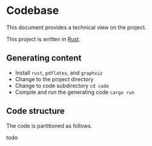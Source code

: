 # Codebase

This document provides a technical view on the project.

This project is written in [Rust](https://www.rust-lang.org/).

## Generating content

* Install `rust`, `pdflatex`, and `graphviz`
* Change to the project directory
* Change to code subdirectory `cd code`
* Compile and run the generating code `cargo run`

## Code structure

The code is partitioned as follows.

todo
